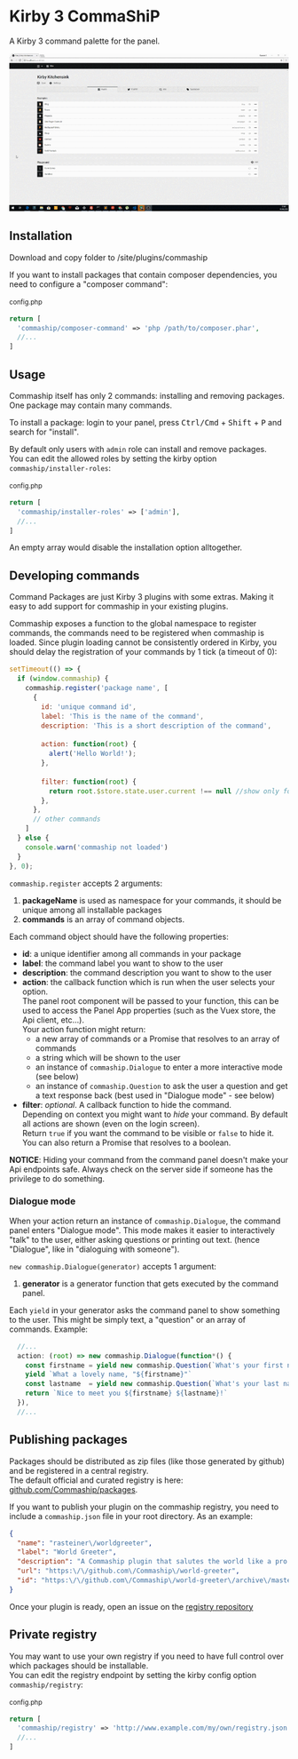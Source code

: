 # Kirby 3 CommaShiP
A Kirby 3 command palette for the panel. 

![preview](preview.gif)

## Installation
Download and copy folder to /site/plugins/commaship

If you want to install packages that contain composer dependencies, you need to configure a "composer command":

<small>config.php</small>
```php
return [
  'commaship/composer-command' => 'php /path/to/composer.phar',
  //...
]
```


## Usage
Commaship itself has only 2 commands: installing and removing packages.  
One package may contain many commands.

To install a package: login to your panel, press <kbd>Ctrl/Cmd</kbd> + <kbd>Shift</kbd> + <kbd>P</kbd> and search for "install".  

By default only users with `admin` role can install and remove packages.  
You can edit the allowed roles by setting the kirby option `commaship/installer-roles`:

<small>config.php</small>
```php
return [
  'commaship/installer-roles' => ['admin'],
  //...
]
```
An empty array would disable the installation option alltogether. 


## Developing commands
Command Packages are just Kirby 3 plugins with some extras. Making it easy to add support for commaship in your existing plugins.

Commaship exposes a function to the global namespace to register commands, the commands need to be registered when commaship is loaded. 
Since plugin loading cannot be consistently ordered in Kirby, you should delay the registration of your commands by 1 tick (a timeout of 0):

```js
setTimeout(() => {
  if (window.commaship) {
    commaship.register('package name', [
      {
        id: 'unique command id',
        label: 'This is the name of the command',
        description: 'This is a short description of the command',

        action: function(root) { 
          alert('Hello World!');
        },

        filter: function(root) {
          return root.$store.state.user.current !== null //show only for logged in users
        },
      },
      // other commands
    ]
  } else {
    console.warn('commaship not loaded')
  }
}, 0);
``` 

`commaship.register` accepts 2 arguments:
1. **packageName** is used as namespace for your commands, it should be unique among all installable packages
2. **commands** is an array of command objects.

Each command object should have the following properties:
- **id**: a unique identifier among all commands in your package
- **label**: the command label you want to show to the user
- **description**: the command description you want to show to the user
- **action**: the callback function which is run when the user selects your option.  
  The panel root component will be passed to your function, 
  this can be used to access the Panel App properties (such as the Vuex store, the Api client, etc...).  
  Your action function might return:
  - a new array of commands or a Promise that resolves to an array of commands
  - a string which will be shown to the user
  - an instance of `commaship.Dialogue` to enter a more interactive mode (see below)
  - an instance of `commaship.Question` to ask the user a question and get a text response back (best used in "Dialogue mode" - see below)
- **filter**: *optional*. A callback function to hide the command.  
  Depending on context you might want to *hide* your command. By default all actions are shown (even on the login screen).  
  Return `true` if you want the command to be visible or `false` to hide it. You can also return a Promise that resolves to a boolean. 

**NOTICE**: Hiding your command from the command panel doesn't make your Api endpoints safe. Always check on the server side if someone has the privilege to do something. 

### Dialogue mode
When your action return an instance of `commaship.Dialogue`, the command panel enters "Dialogue mode". This mode makes it easier to interactively "talk" to the user, either asking questions or printing out text. (hence "Dialogue", like in "dialoguing with someone"). 

`new commaship.Dialogue(generator)` accepts 1 argument:
1. **generator** is a generator function that gets executed by the command panel.

Each `yield` in your generator asks the command panel to show something to the user. This might be simply text, a "question" or an array of commands. Example:

```js
  //...
  action: (root) => new commaship.Dialogue(function*() { 
    const firstname = yield new commaship.Question(`What's your first name?`)
    yield `What a lovely name, "${firstname}"`
    const lastname  = yield new commaship.Question(`What's your last name?`)
    return `Nice to meet you ${firstname} ${lastname}!`
  }),
  //...
```

## Publishing packages
Packages should be distributed as zip files (like those generated by github) and be registered in a central registry.  
The default official and curated registry is here: [github.com/Commaship/packages](https://github.com/Commaship/packages).

If you want to publish your plugin on the commaship registry, you need to include a `commaship.json` file in your root directory. As an example:

```json
{
  "name": "rasteiner\/worldgreeter",
  "label": "World Greeter",
  "description": "A Commaship plugin that salutes the world like a pro. (demo purposes)",
  "url": "https:\/\/github.com\/Commaship\/world-greeter",
  "id": "https:\/\/github.com\/Commaship\/world-greeter\/archive\/master.zip"
}
```

Once your plugin is ready, open an issue on the [registry repository](https://github.com/Commaship/packages/issues)

## Private registry
You may want to use your own registry if you need to have full control over which packages should be installable.  
You can edit the registry endpoint by setting the kirby config option `commaship/registry`:

<small>config.php</small>
```php
return [
  'commaship/registry' => 'http://www.example.com/my/own/registry.json',
  //...
]
```
